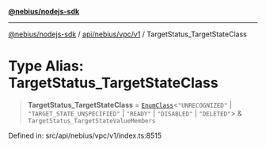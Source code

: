 [**@nebius/nodejs-sdk**](../../../../../README.md)

---

[@nebius/nodejs-sdk](../../../../../README.md) / [api/nebius/vpc/v1](../README.md) / TargetStatus_TargetStateClass

# Type Alias: TargetStatus_TargetStateClass

> **TargetStatus_TargetStateClass** = [`EnumClass`](../../../../../runtime/protos/enum/type-aliases/EnumClass.md)\<`"UNRECOGNIZED"` \| `"TARGET_STATE_UNSPECIFIED"` \| `"READY"` \| `"DISABLED"` \| `"DELETED"`\> & `TargetStatus_TargetStateValueMembers`

Defined in: src/api/nebius/vpc/v1/index.ts:8515
